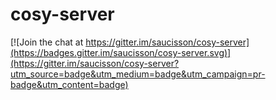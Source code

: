 # cosy-server

[![Join the chat at https://gitter.im/saucisson/cosy-server](https://badges.gitter.im/saucisson/cosy-server.svg)](https://gitter.im/saucisson/cosy-server?utm_source=badge&utm_medium=badge&utm_campaign=pr-badge&utm_content=badge)